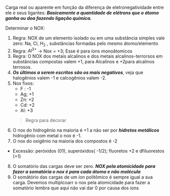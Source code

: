 Carga real ou aparente em função da diferença de eletronegatividade entre ele e seus ligantes: ***Basicamente a quantidade de elétrons que o átomo ganha ou doa fazendo ligação química.***


Determinar o NOX: 
1. Regra: NOX de um elemento isolado ou em uma substância simples vale zero:  Na, Cl, $H_2$ , substâncias formadas pelo mesmo átomo/elemento
2. Regra: $Al^{3+}$ -> Nox = +3; Esse é para íons monoâtomicos
3. Regra: O NOX dos metais alcalinos e dos metais alcalinos-terrorsos em substâncias compostas valem +1, para Alcalinos e +2para alcalinos terrosos.
4. ***Os últimos a serem escritos são os mais negativos***, veja que halogênios valem -1 e calcogênios valem -2. 
5. Nox fixos:
	 - F : -1
	 - Ag; +1
	 - Zn: +2
	 - Cd: +2
	 - Al: +3
	 > Regra para decorar 
6. O nox do hidrogênio na maioria é +1 a não ser por ***hidretos metálicos*** hidrogênio com metal o nox é -1. 
7. O nox do oxigênio na maioria dos compostos é -2 
- Excessão: peróxidos (01), superóxidos( -1/2); fluoretos +2 e dfiluorestos (+1) 
8. O somatório das cargas deve ser zero. ***NOX pela atomicidade para fazer a somatória o nox é para cada átomo e não molécula***
9. O somátório das cargas de um íon politômico é sempre igual a sua carga. Devemos multiplcoarr o nox pela atomicidade para fazer a somatório lembra que aqui não vai dar 0 por causa dos ions